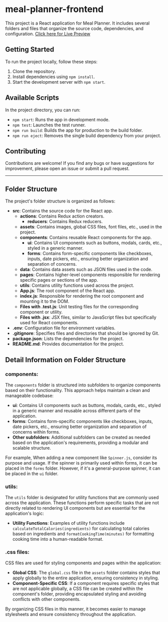 # meal-planner-frontend

This project is a React application for Meal Planner. It includes several folders and files that organize the source code, dependencies, and configuration. <a href="https://meal-planner01.netlify.app/">Click here for Live Preview</a>

## Getting Started

To run the project locally, follow these steps:

1. Clone the repository.
2. Install dependencies using `npm install`.
3. Start the development server with `npm start`.

## Available Scripts

In the project directory, you can run:

- `npm start`: Runs the app in development mode.
- `npm test`: Launches the test runner.
- `npm run build`: Builds the app for production to the build folder.
- `npm run eject`: Removes the single build dependency from your project.

## Contributing

Contributions are welcome! If you find any bugs or have suggestions for improvement, please open an issue or submit a pull request.

---

## Folder Structure

The project's folder structure is organized as follows:

- **src**: Contains the source code for the React app.
  - **actions**: Contains Redux action creators.
    - **reducers**: Contains Redux reducers.
  - **assets**: Contains images, global CSS files, font files, etc., used in the project.
  - **components**: Contains reusable React components for the app.
    - **ui**: Contains UI components such as buttons, modals, cards, etc., styled in a generic manner.
    - **forms**: Contains form-specific components like checkboxes, inputs, date pickers, etc., ensuring better organization and separation of concerns.
  - **data**: Contains data assets such as JSON files used in the code.
  - **pages**: Contains higher-level components responsible for rendering specific pages or sections of the app.
  - **utils**: Contains utility functions used across the project.
  - **App.js**: The root component of the React app.
  - **index.js**: Responsible for rendering the root component and mounting it to the DOM.
  - **Files with <Name>.test.js**: Unit testing files for the corresponding component or utility.
  - **Files with <Name>.jsx**: JSX files, similar to JavaScript files but specifically used for React components.
- **.env**: Configuration file for environment variables.
- **.gitignore**: Specifies files and directories that should be ignored by Git.
- **package.json**: Lists the dependencies for the project.
- **README.md**: Provides documentation for the project.

## Detail Information on Folder Structure

### components:

The `components` folder is structured into subfolders to organize components based on their functionality. This approach helps maintain a clean and manageable codebase:

- **ui**: Contains UI components such as buttons, modals, cards, etc., styled in a generic manner and reusable across different parts of the application.
- **forms**: Contains form-specific components like checkboxes, inputs, date pickers, etc., ensuring better organization and separation of concerns within forms.
- **Other subfolders**: Additional subfolders can be created as needed based on the application's requirements, providing a modular and scalable structure.

For example, When adding a new component like `Spinner.js`, consider its purpose and usage. If the spinner is primarily used within forms, it can be placed in the `forms` folder. However, if it's a general-purpose spinner, it can be placed in the `ui` folder.

### utils:

The `utils` folder is designated for utility functions that are commonly used across the application. These functions perform specific tasks that are not directly related to rendering UI components but are essential for the application's logic:

- **Utility Functions**: Examples of utility functions include `calculateTotalCalories(ingredients)` for calculating total calories based on ingredients and `formatCookingTime(minutes)` for formatting cooking time into a human-readable format.

### .css files:

CSS files are used for styling components and pages within the application:

- **Global CSS**: The `global.css` file in the `assets` folder contains styles that apply globally to the entire application, ensuring consistency in styling.
- **Component-Specific CSS**: If a component requires specific styles that are not applicable globally, a CSS file can be created within the component's folder, providing encapsulated styling and avoiding conflicts with other components.

By organizing CSS files in this manner, it becomes easier to manage stylesheets and ensure consistency throughout the application.
